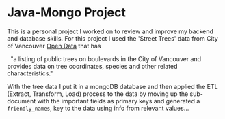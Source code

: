 # Java-Mongo Project

This is a personal project I worked on to review and improve my backend and database skills. For this project I used the 'Street Trees' data from City of Vancouver [Open Data](https://opendata.vancouver.ca/pages/home/) that has

<p>&nbsp "a listing of public trees on boulevards in the City of Vancouver and provides data on tree coordinates, species and other related characteristics." </p> 

With the tree data I put it in a mongoDB database and then applied the ETL (Extract, Transform, Load) process to the data by moving up the sub-document with the important fields as primary keys and generated a `friendly_names`, key to the data using info from relevant values...